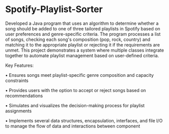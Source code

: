 # Spotify-Playlist-Sorter

Developed a Java program that uses an algorithm to determine whether a song should be added to one of three tailored playlists in Spotify based on user preferences and genre-specific criteria. The program processes a list of songs, checking each song's composition (pop, rock, country) and matching it to the appropriate playlist or rejecting it if the requirements are unmet. This project demonstrates a system where multiple classes integrate together to automate playlist management based on user-defined criteria.

Key Features:

• Ensures songs meet playlist-specific genre composition and capacity constraints

• Provides users with the option to accept or reject songs based on recommendations

• Simulates and visualizes the decision-making process for playlist assignments

• Implements several data structures, encapsulation, interfaces, and file I/O to manage the flow of data and interactions between component
